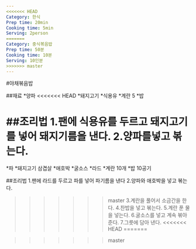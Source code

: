 ```yaml
---
<<<<<<< HEAD
Category: 한식
Prep time: 20min
Cooking time: 5min
Serving: 2person
=======
Category: 중식볶음밥
Prep time: 50분
Cooking time: 10분
Serving: 10인분
>>>>>>> master
---
```


#야채볶음밥

##재료
*양파
<<<<<<< HEAD
*돼지고기
*식용유
*계란 5
*밥

##조리법
1.팬에 식용유를 두르고 돼지고기를 넣어 돼지기름을 낸다.
2.양파를넣고 볶는다.
=======
*파
*돼지고기 삼겹살
*애호박
*굴소스
*라드
*계란 10개
*밥 10공기

##조리법
1.팬에 라드를 두르고 파를 넣어 파기름을 낸다
2.양파와 애호박을 넣고 볶는다.
>>>>>>> master
3.계란을 풀어서 소금간을 한다.
4.찬밥을 넣고 볶는다.
5.계란 푼 물을 넣는다.
6.굴소스를 넣고 계속 볶아준다.
7.그릇에 담아 낸다.
<<<<<<< HEAD
=======

>>>>>>> master
